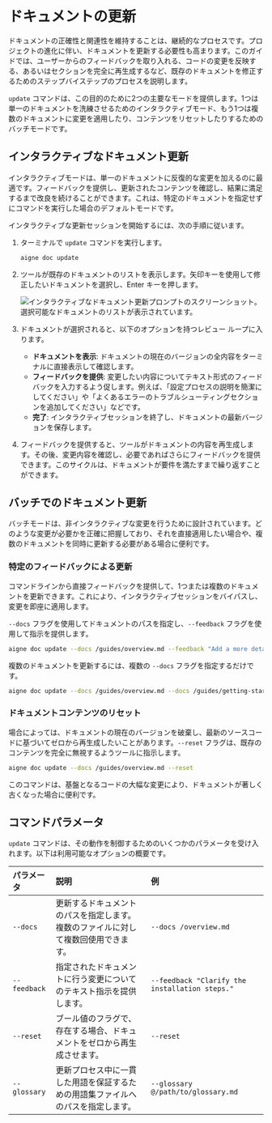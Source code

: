 # ドキュメントの更新

ドキュメントの正確性と関連性を維持することは、継続的なプロセスです。プロジェクトの進化に伴い、ドキュメントを更新する必要性も高まります。このガイドでは、ユーザーからのフィードバックを取り入れる、コードの変更を反映する、あるいはセクションを完全に再生成するなど、既存のドキュメントを修正するためのステップバイステップのプロセスを説明します。

`update` コマンドは、この目的のために2つの主要なモードを提供します。1つは単一のドキュメントを洗練させるためのインタラクティブモード、もう1つは複数のドキュメントに変更を適用したり、コンテンツをリセットしたりするためのバッチモードです。

## インタラクティブなドキュメント更新

インタラクティブモードは、単一のドキュメントに反復的な変更を加えるのに最適です。フィードバックを提供し、更新されたコンテンツを確認し、結果に満足するまで改良を続けることができます。これは、特定のドキュメントを指定せずにコマンドを実行した場合のデフォルトモードです。

インタラクティブな更新セッションを開始するには、次の手順に従います。

1.  ターミナルで `update` コマンドを実行します。

    ```bash command aigne doc update icon=lucide:terminal
    aigne doc update
    ```

2.  ツールが既存のドキュメントのリストを表示します。矢印キーを使用して修正したいドキュメントを選択し、Enter キーを押します。

    ![インタラクティブなドキュメント更新プロンプトのスクリーンショット。選択可能なドキュメントのリストが表示されています。](https://docsmith.aigne.io/image-bin/uploads/6e088d8b4e724ef383b149b5c2a38116.png)

3.  ドキュメントが選択されると、以下のオプションを持つレビュー ループに入ります。
    *   **ドキュメントを表示**: ドキュメントの現在のバージョンの全内容をターミナルに直接表示して確認します。
    *   **フィードバックを提供**: 変更したい内容についてテキスト形式のフィードバックを入力するよう促します。例えば、「設定プロセスの説明を簡潔にしてください」や「よくあるエラーのトラブルシューティングセクションを追加してください」などです。
    *   **完了**: インタラクティブセッションを終了し、ドキュメントの最新バージョンを保存します。

4.  フィードバックを提供すると、ツールがドキュメントの内容を再生成します。その後、変更内容を確認し、必要であればさらにフィードバックを提供できます。このサイクルは、ドキュメントが要件を満たすまで繰り返すことができます。

## バッチでのドキュメント更新

バッチモードは、非インタラクティブな変更を行うために設計されています。どのような変更が必要かを正確に把握しており、それを直接適用したい場合や、複数のドキュメントを同時に更新する必要がある場合に便利です。

### 特定のフィードバックによる更新

コマンドラインから直接フィードバックを提供して、1つまたは複数のドキュメントを更新できます。これにより、インタラクティブセッションをバイパスし、変更を即座に適用します。

`--docs` フラグを使用してドキュメントのパスを指定し、`--feedback` フラグを使用して指示を提供します。

```bash command aigne doc update with feedback icon=lucide:terminal
aigne doc update --docs /guides/overview.md --feedback "Add a more detailed explanation of the core features."
```

複数のドキュメントを更新するには、複数の `--docs` フラグを指定するだけです。

```bash command aigne doc update multiple docs icon=lucide:terminal
aigne doc update --docs /guides/overview.md --docs /guides/getting-started.md --feedback "Ensure the tone is consistent across both documents."
```

### ドキュメントコンテンツのリセット

場合によっては、ドキュメントの現在のバージョンを破棄し、最新のソースコードに基づいてゼロから再生成したいことがあります。`--reset` フラグは、既存のコンテンツを完全に無視するようツールに指示します。

```bash command aigne doc update with reset icon=lucide:terminal
aigne doc update --docs /guides/overview.md --reset
```

このコマンドは、基盤となるコードの大幅な変更により、ドキュメントが著しく古くなった場合に便利です。

## コマンドパラメータ

`update` コマンドは、その動作を制御するためのいくつかのパラメータを受け入れます。以下は利用可能なオプションの概要です。

| パラメータ | 説明 | 例 |
| :--------- | :------------------------------------------------------------------------------------------------------ | :------------------------------------------------------- |
| `--docs` | 更新するドキュメントのパスを指定します。複数のファイルに対して複数回使用できます。 | `--docs /overview.md` |
| `--feedback` | 指定されたドキュメントに行う変更についてのテキスト指示を提供します。 | `--feedback "Clarify the installation steps."` |
| `--reset` | ブール値のフラグで、存在する場合、ドキュメントをゼロから再生成させます。 | `--reset` |
| `--glossary` | 更新プロセス中に一貫した用語を保証するための用語集ファイルへのパスを指定します。 | `--glossary @/path/to/glossary.md` |